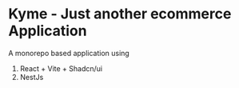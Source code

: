 # Kyme - Just another ecommerce Application

A monorepo based application using

1. React + Vite + Shadcn/ui
2. NestJs
